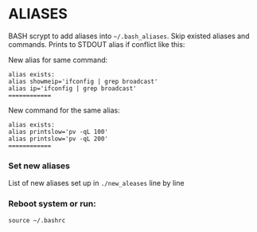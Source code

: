 # ALIASES

BASH scrypt to add aliases into `~/.bash_aliases`. Skip existed aliases and commands. 
Prints to STDOUT alias if conflict like this:

New alias for same command:
```
alias exists:
alias showmeip='ifconfig | grep broadcast'
alias ip='ifconfig | grep broadcast'
============
```

New command for the same alias:
```
alias exists:
alias printslow='pv -qL 100'
alias printslow='pv -qL 200'
============

```

### Set new aliases

List of new aliases set up in `./new_aleases` line by line

### Reboot system or run:
```
source ~/.bashrc
```
